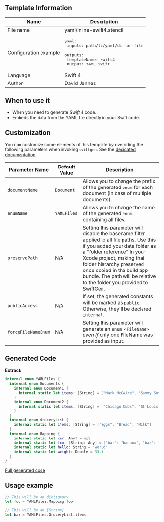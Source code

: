 ## Template Information

| Name      | Description       |
| --------- | ----------------- |
| File name | yaml/inline-swift4.stencil |
| Configuration example | <pre>yaml:<br />  inputs: path/to/yaml/dir-or-file<br />  outputs:<br />    templateName: swift4<br />    output: YAML.swift</pre> |
| Language | Swift 4 |
| Author | David Jennes |

## When to use it

- When you need to generate *Swift 4* code.
- Embeds the data from the YAML file directly in your Swift code.

## Customization

You can customize some elements of this template by overriding the following parameters when invoking `swiftgen`. See the [dedicated documentation](../../ConfigFile.md).

| Parameter Name | Default Value | Description |
| -------------- | ------------- | ----------- |
| `documentName` | `Document` | Allows you to change the prefix of the generated `enum` for each document (in case of multiple documents). |
| `enumName` | `YAMLFiles` | Allows you to change the name of the generated `enum` containing all files. |
| `preservePath` | N/A | Setting this parameter will disable the basename filter applied to all file paths. Use this if you added your data folder as a "folder reference" in your Xcode project, making that folder hierarchy preserved once copied in the build app bundle. The path will be relative to the folder you provided to SwiftGen. |
| `publicAccess` | N/A | If set, the generated constants will be marked as `public`. Otherwise, they'll be declared `internal`. |
| `forceFileNameEnum` | N/A | Setting this parameter will generate an `enum <FileName>` _even if_ only one FileName was provided as input. |

## Generated Code

**Extract:**

```swift
internal enum YAMLFiles {
  internal enum Documents {
    internal enum Document1 {
      internal static let items: [String] = ["Mark McGwire", "Sammy Sosa", "Ken Griffey"]
    }
    internal enum Document2 {
      internal static let items: [String] = ["Chicago Cubs", "St Louis Cardinals"]
    }
  }
  internal enum GroceryList {
    internal static let items: [String] = ["Eggs", "Bread", "Milk"]
  }
  internal enum Mapping {
    internal static let car: Any? = nil
    internal static let foo: [String: Any] = ["bar": "banana", "baz": "orange"]
    internal static let hello: String = "world"
    internal static let weight: Double = 33.3
  }
}
```

[Full generated code](../../../Tests/Fixtures/Generated/YAML/inline-swift4/all.swift)

## Usage example

```swift
// This will be an dictionary
let foo = YAMLFiles.Mapping.foo

// This will be an [String]
let bar = YAMLFiles.GroceryList.items
```
